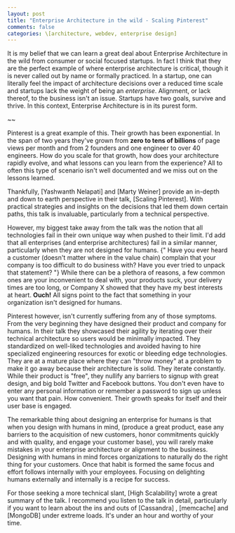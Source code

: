 ```yaml
---
layout: post
title: "Enterprise Architecture in the wild - Scaling Pinterest"
comments: false
categories: \[architecture, webdev, enterprise design]
---
```


It is my belief that we can learn a great deal about Enterprise Architecture in the wild from consumer or social focused startups. In fact I think that they are the perfect example of where enterprise architecture is critical, though it is never called out by name or formally practiced. In a startup, one can literally feel the impact of architecture decisions over a reduced time scale and startups lack the weight of being an *enterprise*. Alignment, or lack thereof, to the business isn't an issue. Startups have two goals, survive and thrive. In this context, Enterprise Architecture is in its purest form.

~~ <!-- more -->

Pinterest is a great example of this. Their growth has been exponential. In the span of two years they've grown from **zero to tens of billions** of page views per month and from 2 founders and one engineer to over 40 engineers. How do you scale for that growth, how does your architecture rapidly evolve, and what lessons can you learn from the experience? All to often this type of scenario isn't  well documented and we miss out on the lessons learned.

Thankfully, [Yashwanth Nelapati] and [Marty Weiner] provide an in-depth and down to earth perspective in their talk, [Scaling Pinterest]. With practical strategies and insights on the decisions that led them down certain paths, this talk is invaluable, particularly from a technical perspective.


However, my biggest take away from the talk was the notion that all technologies fail in their own unique way when pushed to their limit. I'd add that all enterprises (and enterprise architectures) fail in a similar manner, particularly when they are not designed for humans. {" Have you ever heard a customer (doesn't matter where in the value chain) complain that your company is too difficult to do business with? Have you ever tried to unpack that statement? "} While there can be a plethora of reasons, a few common ones are your inconvenient to deal with, your products suck, your delivery times are too long, or Company X showed that they have my best interests at heart. **Ouch!**  All signs point to the fact that something in your organization isn't designed for humans.


Pinterest however, isn't currently suffering from any of those symptoms. From the very beginning they have designed their product and company for humans. In their talk they showcased their agility by iterating over their technical architecture so users would be minimally impacted. They standardized on well-liked technologies and avoided having to hire specialized engineering resources for exotic or bleeding edge technologies. They are at a mature place where they can "throw money" at a problem to make it go away because their architecture is solid. They iterate constantly. While their product is "free", they nullify any barriers to signup with great design, and big bold Twitter and Facebook buttons. You don't even have to enter any personal information or remember a password to sign up unless you want that pain. How convenient. Their growth speaks for itself and their user base is engaged.


The remarkable thing about designing an enterprise for humans is that when you design with humans in mind, (produce a great product, ease any barriers to the acquisition of new customers, honor commitments quickly and with quality, and engage your customer base), you will rarely make mistakes in your enterprise architecture or alignment to the business. Designing with humans in mind forces organizations to naturally do the right thing for your customers. Once that habit is formed the same focus and effort follows internally with your employees. Focusing on delighting humans externally and internally is a recipe for success.


For those seeking a more technical slant, [High Scalability] wrote a great summary of the talk. I recommend you listen to the talk in detail, particularly if you want to learn about the ins and outs of [Cassandra] , [memcache] and [MongoDB] under extreme loads. It's under an hour and worthy of your time.
